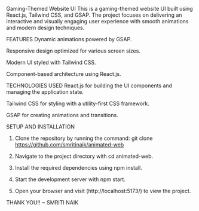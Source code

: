 Gaming-Themed Website UI
This is a gaming-themed website UI built using React.js, Tailwind CSS, and GSAP. The project focuses on delivering an interactive and visually engaging user experience with smooth animations and modern design techniques.

FEATURES
Dynamic animations powered by GSAP.

Responsive design optimized for various screen sizes.

Modern UI styled with Tailwind CSS.

Component-based architecture using React.js.


TECHNOLOGIES USED
React.js for building the UI components and managing the application state.

Tailwind CSS for styling with a utility-first CSS framework.

GSAP for creating animations and transitions.


SETUP AND INSTALLATION
1. Clone the repository by running the command: git clone https://github.com/smritinaik/animated-web

2. Navigate to the project directory with cd animated-web.

3. Install the required dependencies using npm install.

4. Start the development server with npm start.

5. Open your browser and visit (http://localhost:5173/) to view the project.



THANK YOU!!
~ SMRITI NAIK
